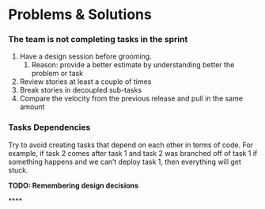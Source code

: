 # Problems & Solutions

### The t**eam is not completing tasks in the sprint**

1. Have a design session before grooming.
   1. Reason: provide a better estimate by understanding better the problem or task
2. Review stories at least a couple of times
3. Break stories in decoupled sub-tasks
4. Compare the velocity from the previous release and pull in the same amount

### **Tasks Dependencies**

Try to avoid creating tasks that depend on each other in terms of code. For example, if task 2 comes after task 1 and task 2 was branched off of task 1 if something happens and we can’t deploy task 1, then everything will get stuck. 

**TODO: Remembering design decisions**

\*\*\*\*





